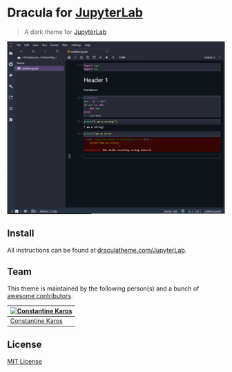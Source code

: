 # Dracula for [JupyterLab](https://jupyter.org/)

> A dark theme for [JupyterLab](https://jupyter.org/)

![Screenshot](./screenshot.png)

## Install

All instructions can be found at [draculatheme.com/JupyterLab](https://draculatheme.com/JupyterLab).

## Team

This theme is maintained by the following person(s) and a bunch of [awesome contributors](https://github.com/dracula/JupyterLab/graphs/contributors).


[![Constantine Karos](https://avatars1.githubusercontent.com/u/36245370?s=70)](https://github.com/karosc) |
--- |
[Constantine Karos](https://github.com/karosc) |

## License

[MIT License](./LICENSE)